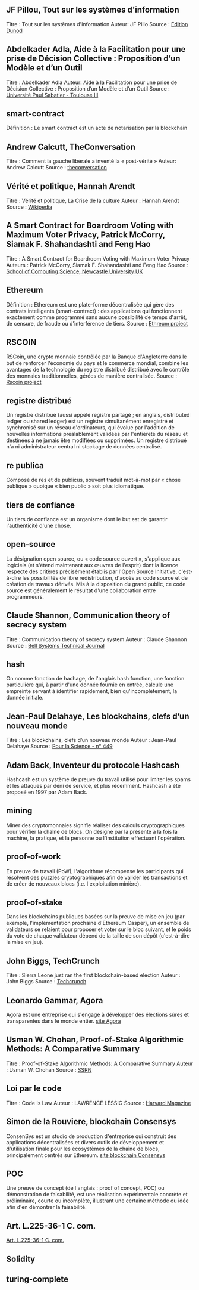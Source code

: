 ## JF Pillou, Tout sur les systèmes d'information
Titre : Tout sur les systèmes d'information
Auteur: JF Pillo
Source : [Edition Dunod](https://www.dunod.com/sciences-techniques/tout-sur-systemes-d-information-grandes-moyennes-et-petites-entreprises)

## Abdelkader Adla, Aide à la Facilitation pour une prise de Décision Collective : Proposition d’un Modèle et d’un Outil
Titre : Abdelkader Adla
Auteur: Aide à la Facilitation pour une prise de Décision Collective : Proposition d’un Modèle et d’un Outil
Source : [Université Paul Sabatier - Toulouse III](https://tel.archives-ouvertes.fr/tel-00514908/document)

## smart-contract

Définition : Le smart contract est un acte de notarisation par la blockchain

## Andrew Calcutt, TheConversation

Titre : Comment la gauche libérale a inventé la « post-vérité »
Auteur: Andrew Calcutt
Source : [theconversation](https://theconversation.com/comment-la-gauche-liberale-a-invente-la-post-verite-69310)

## Vérité et politique, Hannah Arendt

Titre : Vérité et politique, La Crise de la culture
Auteur : Hannah Arendt
Source : [Wikipedia](https://fr.wikipedia.org/wiki/La_Crise_de_la_culture)

## A Smart Contract for Boardroom Voting with Maximum Voter Privacy, Patrick McCorry, Siamak F. Shahandashti and Feng Hao

Titre : A Smart Contract for Boardroom Voting with Maximum Voter Privacy
Auteurs : Patrick McCorry, Siamak F. Shahandashti and Feng Hao
Source : [School of Computing Science, Newcastle University UK](./sources/A_Smart_Contract_for_Boardroom_Voting.pdf)

## Ethereum

Définition : Ethereum est une plate-forme décentralisée qui gère des contrats intelligents (smart-contract) : des applications qui fonctionnent exactement comme programmé sans aucune possibilité de temps d'arrêt, de censure, de fraude ou d'interférence de tiers.
Source : [Ethreum project](https://www.ethereum.org/)

## RSCOIN

RSCoin, une crypto monnaie contrôlée par la Banque d'Angleterre dans le but de renforcer l'économie du pays et le commerce mondial, combine les avantages de la technologie du registre distribué distribué avec le contrôle des monnaies traditionnelles, gérées de manière centralisée.
Source : [Rscoin project](https://iohk.io/projects/rscoin/)

## registre distribué

Un registre distribué (aussi appelé registre partagé ; en anglais, distributed ledger ou shared ledger) est un registre simultanément enregistré et synchronisé sur un réseau d'ordinateurs, qui évolue par l'addition de nouvelles informations préalablement validées par l'entièreté du réseau et destinées à ne jamais être modifiées ou supprimées.
Un registre distribué n'a ni administrateur central ni stockage de données centralisé.

## re publica

Composé de res et de publicus, souvent traduit mot-à-mot par « chose publique » quoique « bien public » soit plus idiomatique.

## tiers de confiance

Un tiers de confiance est un organisme dont le but est de garantir l'authenticité d'une chose.

## open-source

La désignation open source, ou « code source ouvert », s'applique aux logiciels (et s'étend maintenant aux œuvres de l'esprit) dont la licence respecte des critères précisément établis par l'Open Source Initiative, c'est-à-dire les possibilités de libre redistribution, d'accès au code source et de création de travaux dérivés. Mis à la disposition du grand public, ce code source est généralement le résultat d'une collaboration entre programmeurs.

## Claude Shannon, Communication theory of secrecy system
Titre : Communication theory of secrecy system
Auteur : Claude Shannon
Source : [Bell Systems Technical Journal](http://netlab.cs.ucla.edu/wiki/files/shannon1949.pdf)

## hash
On nomme fonction de hachage, de l'anglais hash function, une fonction particulière qui, à partir d'une donnée fournie en entrée, calcule une empreinte servant à identifier rapidement, bien qu'incomplètement, la donnée initiale.

## Jean-Paul Delahaye, Les blockchains, clefs d’un nouveau monde
Titre : Les blockchains, clefs d’un nouveau monde
Auteur : Jean-Paul Delahaye
Source : [ Pour la Science - n° 449](http://www.lifl.fr/~jdelahay/pls/2015/256.pdf)

## Adam Back, Inventeur du protocole Hashcash
Hashcash est un système de preuve du travail utilisé pour limiter les spams et les attaques par déni de service, et plus récemment. Hashcash a été proposé en 1997 par Adam Back.

## mining
Miner des cryptomonnaies signifie réaliser des calculs cryptographiques pour vérifier la chaîne de blocs. On désigne par la présente à la fois la machine, la pratique, et la personne ou l'institution effectuant l'opération.

## proof-of-work
En preuve de travail (PoW), l'algorithme récompense les participants qui résolvent des puzzles cryptographiques afin de valider les transactions et de créer de nouveaux blocs (i.e. l'exploitation minière).

## proof-of-stake
Dans les blockchains publiques basées sur la preuve de mise en jeu (par exemple, l'implémentation prochaine d'Ethereum Casper), un ensemble de validateurs se relaient pour proposer et voter sur le bloc suivant, et le poids du vote de chaque validateur dépend de la taille de son dépôt (c'est-à-dire la mise en jeu).

## John Biggs, TechCrunch
Titre : Sierra Leone just ran the first blockchain-based election
Auteur : John Biggs
Source : [Techcrunch](https://techcrunch.com/2018/03/14/sierra-leone-just-ran-the-first-blockchain-based-election/)

## Leonardo Gammar, Agora
Agora est une entreprise qui s'engage à développer des élections sûres et transparentes dans le monde entier.
[site Agora](https://www.agora.vote/)

## Usman W. Chohan, Proof-of-Stake Algorithmic Methods: A Comparative Summary
Titre : Proof-of-Stake Algorithmic Methods: A Comparative Summary
Auteur : Usman W. Chohan
Source : [SSRN](https://papers.ssrn.com/sol3/papers.cfm?abstract_id=3131897)

## Loi par le code
Titre : Code Is Law
Auteur : LAWRENCE LESSIG
Source : [Harvard Magazine](https://harvardmagazine.com/2000/01/code-is-law-html)

## Simon de la Rouviere, blockchain Consensys
ConsenSys est un studio de production d'entreprise qui construit des applications décentralisées et divers outils de développement et d'utilisation finale pour les écosystèmes de la chaîne de blocs, principalement centrés sur Ethereum.
[site blockchain Consensys](https://consensys.net/)

## POC

Une preuve de concept (de l'anglais : proof of concept, POC) ou démonstration de faisabilité, est une réalisation expérimentale concrète et préliminaire, courte ou incomplète, illustrant une certaine méthode ou idée afin d'en démontrer la faisabilité.

## Art. L.225-36-1 C. com.

[Art. L.225-36-1 C. com.](https://www.legifrance.gouv.fr/affichTexteArticle.do;jsessionid=D169450FEC128226FE79BFED9386AD79.tpdila08v_1?cidTexte=JORFTEXT000000223114&idArticle=LEGIARTI000006516868&dateTexte=20160602&categorieLien=id#LEGIARTI000006516868)

## Solidity
[//]: # (TODO: Add entry)

## turing-complete
[//]: # (TODO: Add entry)
